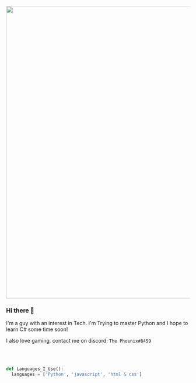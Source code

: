 <img align='center' src="https://media.giphy.com/media/wwg1suUiTbCY8H8vIA/giphy-downsized-large.gif" width="800"> 
 
### Hi there 👋

I'm a guy with an interest in Tech. 
I'm Trying to master Python and I hope to learn C# some time soon!

I also love gaming, contact me on discord: `The Phoenix#8459`

<br><br>
```python
def Languages_I_Use():
  languages = ['Python', 'javascript', 'html & css']
```
  <br>
